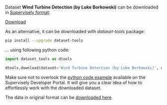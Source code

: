 Dataset **Wind Turbine Detection (by Luke Borkowski)** can be downloaded in [Supervisely format](https://developer.supervisely.com/api-references/supervisely-annotation-json-format):

 [Download](https://www.dropbox.com/scl/fi/cuvfz3ecwuz0qw4dnx4z1/wind-turbine-detection-by-luke-borkowski-DatasetNinja.tar?rlkey=efd5biiurqhb5w39zdcwfqrlq&dl=1)

As an alternative, it can be downloaded with *dataset-tools* package:
``` bash
pip install --upgrade dataset-tools
```

... using following python code:
``` python
import dataset_tools as dtools

dtools.download(dataset='Wind Turbine Detection (by Luke Borkowski)', dst_dir='~/dataset-ninja/')
```
Make sure not to overlook the [python code example](https://developer.supervisely.com/getting-started/python-sdk-tutorials/iterate-over-a-local-project) available on the Supervisely Developer Portal. It will give you a clear idea of how to effortlessly work with the downloaded dataset.

The data in original format can be [downloaded here](https://github.com/lbborkowski/wind-turbine-detector/archive/refs/heads/master.zip).